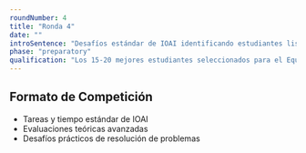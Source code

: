 ```yaml
---
roundNumber: 4
title: "Ronda 4"
date: ""
introSentence: "Desafíos estándar de IOAI identificando estudiantes listos para competición internacional. Inmersión completa en formato de competición."
phase: "preparatory"
qualification: "Los 15-20 mejores estudiantes seleccionados para el Equipo España"
---
```


## Formato de Competición

- Tareas y tiempo estándar de IOAI
- Evaluaciones teóricas avanzadas
- Desafíos prácticos de resolución de problemas
